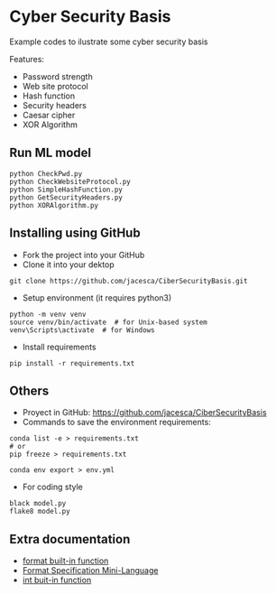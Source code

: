 # Cyber Security Basis
Example codes to ilustrate some cyber security basis

Features:
- Password strength
- Web site protocol
- Hash function
- Security headers
- Caesar cipher
- XOR Algorithm


## Run ML model
```
python CheckPwd.py
python CheckWebsiteProtocol.py
python SimpleHashFunction.py
python GetSecurityHeaders.py
python XORAlgorithm.py
```

## Installing using GitHub
- Fork the project into your GitHub
- Clone it into your dektop
```
git clone https://github.com/jacesca/CiberSecurityBasis.git
```
- Setup environment (it requires python3)
```
python -m venv venv
source venv/bin/activate  # for Unix-based system
venv\Scripts\activate  # for Windows
```
- Install requirements
```
pip install -r requirements.txt
```

## Others
- Proyect in GitHub: https://github.com/jacesca/CiberSecurityBasis
- Commands to save the environment requirements:
```
conda list -e > requirements.txt
# or
pip freeze > requirements.txt

conda env export > env.yml
```
- For coding style
```
black model.py
flake8 model.py
```

## Extra documentation
- [format built-in function](https://docs.python.org/3/library/functions.html#format)
- [Format Specification Mini-Language](https://docs.python.org/3/library/string.html#formatspec)
- [int buit-in function](https://docs.python.org/3/library/functions.html#int)

